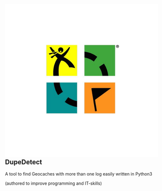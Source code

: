 ## [![DupeDetect](https://raw.githubusercontent.com/Per-Starke/DupeDetect/master/img/GeocachingLogo.jpg)](http://5-4-fun.blogspot.de/) DupeDetect



A tool to find Geocaches with more than one log easily written in Python3

(authored to improve programming and IT-skills)
